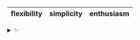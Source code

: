 | flexibility | simplicity | enthusiasm |
| :---------: | :--------: | :--------: |

<details>
  <summary>✨</summary>
  These words are chosen at random each day. New words will appear here tomorrow morning.
</details>